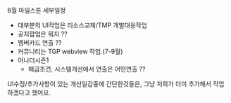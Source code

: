 

6월 마일스톤 세부일정

- 대부분의 UI작업은 리소스교체/TMP 개발대응작업 
- 공지팝업은 뭐지 ??
- 멤버카드 연출 ??
- 커뮤니티는 TGP webview 작업.(7-9월)
- 어나더시즌1 
	- 해금조건, 시스템개선에서 연출은 어떤연출 ??







UI수정/추가사항이 있는 개선일감중에 간단한것들은,
그냥 저희가 더미 추가해서 작업하겠다고 했어요. 